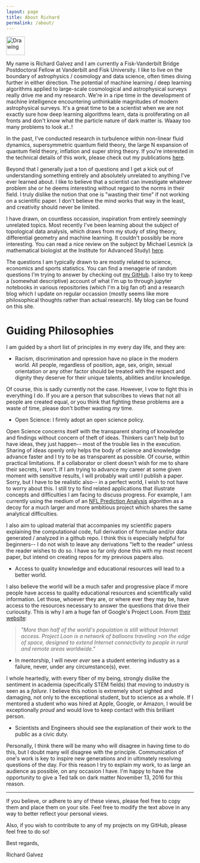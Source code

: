```yaml
---
layout: page
title: About Richard
permalink: /about/
---
```


<img src="../meeeee.jpg" alt="Drawing" style="width: 50px;"/>

My name is Richard Galvez and I am currently a Fisk-Vanderbilt Bridge Postdoctoral Fellow at Vanderbilt and Fisk
University. I like to live on the boundary of astrophysics / cosmology and data science, often times diving further 
in either direction. The potential of machine learning / deep learning algorithms applied to large-scale cosmological 
and astrophysical surveys really drive me and my research. We're in a ripe time in the development of machine intelligence 
encountering unthinkable magnitudes of modern astrophysical surveys. It's a great time to be a scientist when we are not
exactly sure how deep learning algorithms learn, data is proliferating on all fronts and don't know what the particle nature of dark matter is. Waaay too many problems to look at..!

In the past, I've conducted research in turbulence within non-linear fluid dynamics, supersymmetric quantum field theory, the large N expansion of quantum field theory, inflation and super string theory. If you're interested in the technical details of this work, please check out my publications [here](http://inspirehep.net/search?ln=en&p=find+a+galvez%2C+richard&of=hb&action_search=Search&sf=earliestdate&so=d).

Beyond that I generally just a ton of questions and I get a kick out of understanding something entirely and absolutely
unrelated to anything I've ever learned about. I like to believe that a scientist can investigate whatever problem
she or he deems interesting without regard to the norms in their field. I truly dislike the notion that one is
"wasting their time" if not working on a scientific paper. I don't believe the mind works that way in the least, 
and creativity should never be limited. 

I have drawn, on countless occassion, inspiration from entirely seemingly unrelated topics. Most recently
I've been learning about the subject of topological data analysis, which draws from my study of sting theory, differential
geometry and machine learning. It couldn't possibly be more interesting. You can read a nice review on the subject by 
Michael Lesnick (a mathematical biologist at the Institute for Advanced Study) [here](https://www.ias.edu/ideas/2013/lesnick-topological-data-analysis).

The questions I am typically drawn to are mostly related to science, economics and sports statistics. You can find a 
menagerie of random questions I'm trying to answer by checking out [my GitHub](http://www.github.com/richardagalvez). 
I also try to keep a (somewhat descriptive) account of what I'm up to through jupyter notebooks in various repositories
(which I'm a big fan of) and a research blog which I update on regular occassion (mostly seems like more philosophical
thoughts rather than actual research). My blog can be found on this site.

# Guiding Philosophies

I am guided by a short list of principles in my every day life, and they are:

- Racism, discrimination and opression have no place in the modern world. All people, regardless of position, age, sex, origin, sexual orientation or any other factor should be treated with the respect and dignity they deserve for their unique talents, abilities and/or knowledge.

Of course, this is sadly currently not the case. However, I vow to fight this in everything I do. If you are a person that 
subscribes to views that not all people are created equal, or you think that fighting these problems are a waste of time,
please don't bother wasting *my* time.

- Open Science: I firmly adopt an open science policy.

Open Science concerns itself with the transparent sharing of knowledge and findings without concern
of theft of ideas. Thinkers can't help but to have ideas, they just happen-- most of the trouble lies in 
the execution. Sharing of ideas openly only helps the body of science and knowledge advance faster and I try to be 
as transparent as possible. Of course, within practical limitations. If a collaborator or client doesn't wish for me to share their secrets, I won't. If I am trying to advance my career at some given moment with sensitive results, I will probably
wait until I publish a paper. Sorry, but I have to be realistic also-- in a perfect world, I wish to not have to worry about
this. I still try to find related applications that illustrate concepts and difficulties I am facing to discuss progress. For example, I am currently using the medium of an [NFL Prediction Analysis](http://www.github.com/richardagalvez/nflanalysis)
algorithm as a decoy for a much larger and more ambitious project which shares the same analytical difficulties. 

I also aim to upload material that accompanies my scientific papers explaining 
the computational code, full derivation of formulae and/or data generated / analyzed in a github repo. I think this 
is especially helpful for beginners-- I do not wish to leave any derivations "left to the reader" unless the reader wishes to
do so. I have so far only done this with my most recent paper, but intend on creating repos for my previous papers also.

- Access to quality knowledge and educational resources will lead to a better world.

I also believe the world will be a much safer and progressive place if more people have access to quality
educational resources and scientifically valid information. Let those, whoever they are, or where ever they may be, have access to the resources necessary to answer the questions that drive their curiousity. This is why I am a huge fan of
Google's Project Loon. From [their website](https://www.solveforx.com/loon/):

>*"More than half of the world's population is still without Internet access. Project Loon is a network of balloons traveling >on the edge of space, designed to extend Internet connectivity to people in rural and remote areas worldwide."*

- In mentorship, I will never *ever* see a student entering industry as a failure, never, under any circumstance(s), ever.

I whole heartedly, with every fiber of my being, strongly dislike the sentiment in academia (specifically STEM fields) 
that moving to industry is seen as a *failure*. I believe this notion is extremely short sighted and damaging, not only to the exceptional student, but to science as a whole. If I mentored a student who was hired at Apple, Google, or Amazon, I would be
exceptionally *proud* and would love to keep contact with this brilliant person.

- Scientists and Engineers should see the explanation of their work to the public as a civic duty. 

Personally, I think there will be many who will disagree in having time to do this, but I doubt many will disagree with the
principle. Communication of one's work is key to inspire new generations and in ultimately resolving questions of the day.
For this reason I try to explain my work, to as large an audience as possible, on any occasion I have. I'm happy to have the
opportunity to give a Ted talk on dark matter November 13, 2016 for this reason.

-------

If you believe, or adhere to any of these views, please feel free to copy them and place them on your site. Feel free to modify the text above in any way to better reflect your personal views.

Also, if you wish to contribute to any of my projects on my GitHub, please feel free to do so!

Best regards,

Richard Galvez

